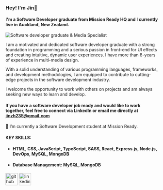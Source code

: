 ### Hey! I'm Jin👋
#### I'm a Software Developer graduate from Mission Ready HQ and I currently live in Auckland, New Zealand.
![Software developer graduate & Media Specialist](https://media.licdn.com/dms/image/D4E16AQEbGOwBYA64qg/profile-displaybackgroundimage-shrink_350_1400/0/1685591958224?e=1692835200&v=beta&t=KF31MKey_mWuEUqPWU3lh-fiWzDe1VL0saO6PL31g7c)

I am a motivated and dedicated software developer graduate with a strong foundation in programming and a serious passion in front-end for UI effects and creating intuitive, dynamic user experiences. I have more than 8-years of experience in multi-media design.

With a solid understanding of various programming languages, frameworks, and development methodologies, I am equipped to contribute to cutting-edge projects in the software development industry. 

I welcome the opportunity to work with others on projects and am always seeking new ways to learn and develop. 
#### If you have a software developer job ready and would like to work together, feel free to connect via LinkedIn or email me directly at jinzh235@gmail.com 

🔭 I’m currently a Software Development student at Mission Ready.

#### KEY SKILLS:
- #### HTML, CSS, JavaScript, TypeScript, SASS, React, Express.js, Node.js, DevOps, MySQL, MongoDB
- #### Database Management: MySQL, MongoDB
  

[<img src='https://cdn.jsdelivr.net/npm/simple-icons@3.0.1/icons/github.svg' alt='github' height='40'>](https://github.com/jinzh23)  [<img src='https://cdn.jsdelivr.net/npm/simple-icons@3.0.1/icons/linkedin.svg' alt='linkedin' height='40'>](https://www.linkedin.com/in/https://www.linkedin.com/in/jin-zhang-aa8343279//)  

<!--
**jinzh23/jinzh23** is a ✨ _special_ ✨ repository because its `README.md` (this file) appears on your GitHub profile.

Here are some ideas to get you started:

- 🔭 I’m currently working on ...
- 🌱 I’m currently learning ...
- 👯 I’m looking to collaborate on ...
- 🤔 I’m looking for help with ...
- 💬 Ask me about ...
- 📫 How to reach me: ...
- 😄 Pronouns: ...
- ⚡ Fun fact: ...
-->
